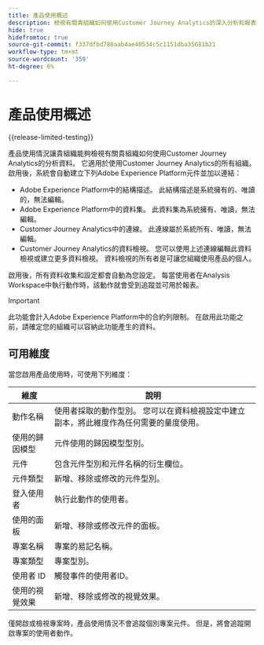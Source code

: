 ```yaml
---
title: 產品使用概述
description: 檢視有關貴組織如何使用Customer Journey Analytics的深入分析和報表。
hide: true
hidefromtoc: true
source-git-commit: f337dfbd780aab4ae40534c5c1151dba35681b21
workflow-type: tm+mt
source-wordcount: '359'
ht-degree: 6%

---
```


# 產品使用概述

{{release-limited-testing}}

產品使用情況讓貴組織能夠檢視有關貴組織如何使用Customer Journey Analytics的分析資料。 它適用於使用Customer Journey Analytics的所有組織。 啟用後，系統會自動建立下列Adobe Experience Platform元件並加以連結：

* Adobe Experience Platform中的結構描述。 此結構描述是系統擁有的、唯讀的，無法編輯。
* Adobe Experience Platform中的資料集。 此資料集為系統擁有、唯讀，無法編輯。
* Customer Journey Analytics中的連線。 此連線屬於系統所有、唯讀，無法編輯。
* Customer Journey Analytics的資料檢視。 您可以使用上述連線編輯此資料檢視或建立更多資料檢視。 資料檢視的所有者是可讓您組織使用產品的個人。

啟用後，所有資料收集和設定都會自動為您設定。 每當使用者在Analysis Workspace中執行動作時，該動作就會受到追蹤並可用於報表。

>[!IMPORTANT]
>
>此功能會計入Adobe Experience Platform中的合約列限制。 在啟用此功能之前，請確定您的組織可以容納此功能產生的資料。

## 可用維度

當您啟用產品使用時，可使用下列維度：

| 維度 | 說明 |
| --- | --- |
| 動作名稱 | 使用者採取的動作型別。 您可以在資料檢視設定中建立副本，將此維度作為任何需要的量度使用。 |
| 使用的歸因模型 | 元件使用的歸因模型型別。 |
| 元件 | 包含元件型別和元件名稱的衍生欄位。 |
| 元件類型 | 新增、移除或修改的元件型別。 |
| 登入使用者 | 執行此動作的使用者。 |
| 使用的面板 | 新增、移除或修改元件的面板。 |
| 專案名稱 | 專案的易記名稱。 |
| 專案類型 | 專案型別。 |
| 使用者 ID | 觸發事件的使用者ID。 |
| 使用的視覺效果 | 新增、移除或修改的視覺效果。 |

僅開啟或檢視專案時，產品使用情況不會追蹤個別專案元件。 但是，將會追蹤開啟專案的使用者動作。
